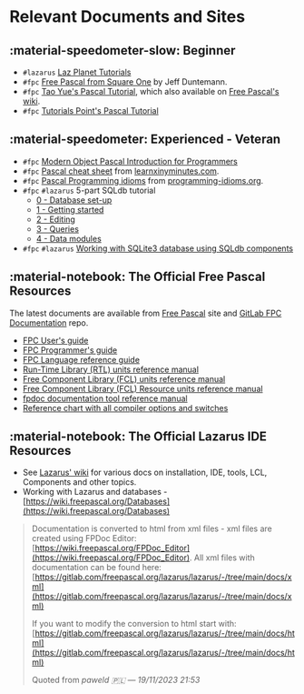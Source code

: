 # Relevant Documents and Sites

## :material-speedometer-slow: Beginner

- `#lazarus` [Laz Planet Tutorials](https://lazplanet.blogspot.com/search/label/Tutorials)
- `#fpc` [Free Pascal from Square One](./FreePascalFromSquareOne.pdf) by Jeff Duntemann.
- `#fpc` [Tao Yue's Pascal Tutorial](https://www.taoyue.com/tutorials/pascal), which also available on [Free Pascal's wiki](https://wiki.freepascal.org/Basic_Pascal_Tutorial).
- `#fpc` [Tutorials Point's Pascal Tutorial](https://www.tutorialspoint.com/pascal/index.htm)

## :material-speedometer: Experienced - Veteran

- `#fpc` [Modern Object Pascal Introduction for Programmers](https://castle-engine.io/modern_pascal#_why)
- `#fpc` [Pascal cheat sheet](https://learnxinyminutes.com/docs/pascal/) from [learnxinyminutes.com](https://learnxinyminutes.com).
- `#fpc` [Pascal Programming idioms](https://programming-idioms.org/cheatsheet/Pascal) from [programming-idioms.org](https://programming-idioms.org).
- `#fpc` `#lazarus` 5-part SQLdb tutorial
    - [0 - Database set-up](ttps://wiki.freepascal.org/SQLdb_Tutorial0)
    - [1 - Getting started](https://wiki.freepascal.org/SQLdb_Tutorial1)
    - [2 - Editing](https://wiki.freepascal.org/SQLdb_Tutorial2)
    - [3 - Queries](https://wiki.freepascal.org/SQLdb_Tutorial3)
    - [4 - Data modules](https://wiki.freepascal.org/SQLdb_Tutorial4)
- `#fpc` `#lazarus` [Working with SQLite3 database using SQLdb components](https://wiki.freepascal.org/SQLite#Using_the_SQLdb_components_with_SQLite)


## :material-notebook: The Official Free Pascal Resources

The latest documents are available from [Free Pascal](https://www.freepascal.org/docs.html) site and [GitLab FPC Documentation](https://gitlab.com/freepascal.org/fpc/documentation) repo.

- [FPC User's guide ](http://downloads.freepascal.org/fpc/docs-pdf/user.pdf)
- [FPC Programmer's guide](http://downloads.freepascal.org/fpc/docs-pdf/prog.pdf)  
- [FPC Language reference guide ](http://downloads.freepascal.org/fpc/docs-pdf/ref.pdf) 
- [Run-Time Library (RTL) units reference manual ](http://downloads.freepascal.org/fpc/docs-pdf/rtl.pdf) 
- [Free Component Library (FCL) units reference manual ](http://downloads.freepascal.org/fpc/docs-pdf/fcl.pdf) 
- [Free Component Library (FCL) Resource units reference manual ](http://downloads.freepascal.org/fpc/docs-pdf/fclres.pdf) 
- [fpdoc documentation tool reference manual ](http://downloads.freepascal.org/fpc/docs-pdf/fpdoc.pdf) 
- [Reference chart with all compiler options and switches](http://downloads.freepascal.org/fpc/docs-pdf/chart.pdf) 

## :material-notebook: The Official Lazarus IDE Resources

- See [Lazarus' wiki](https://wiki.freepascal.org/Lazarus_Documentation) for various docs on installation, IDE, tools, LCL, Components and other topics.
- Working with Lazarus and databases - [https://wiki.freepascal.org/Databases](https://wiki.freepascal.org/Databases)

> Documentation is converted to html from xml files - xml files are created using FPDoc Editor: [https://wiki.freepascal.org/FPDoc_Editor](https://wiki.freepascal.org/FPDoc_Editor). All xml files with documentation can be found here: [https://gitlab.com/freepascal.org/lazarus/lazarus/-/tree/main/docs/xml](https://gitlab.com/freepascal.org/lazarus/lazarus/-/tree/main/docs/xml)
> 
> If you want to modify the conversion to html start with: [https://gitlab.com/freepascal.org/lazarus/lazarus/-/tree/main/docs/html](https://gitlab.com/freepascal.org/lazarus/lazarus/-/tree/main/docs/html)
> 
> Quoted from *paweld 🇵🇱 — 19/11/2023 21:53*